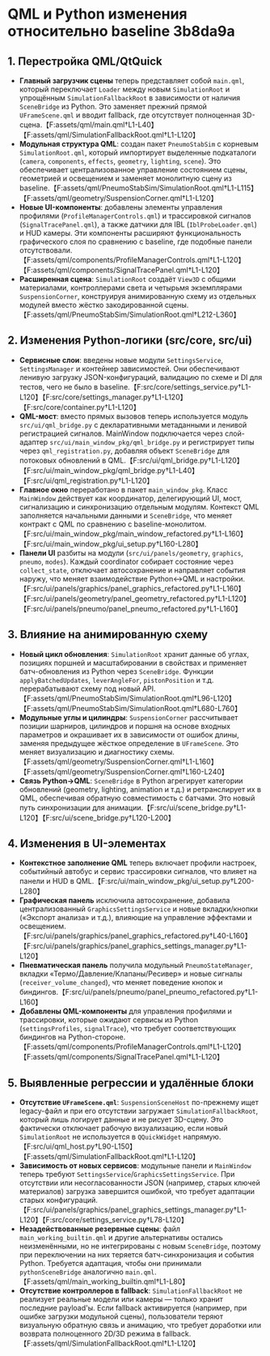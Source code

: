 # QML и Python изменения относительно baseline 3b8da9a

## 1. Перестройка QML/QtQuick
- **Главный загрузчик сцены** теперь представляет собой `main.qml`, который переключает `Loader` между новым `SimulationRoot` и упрощённым `SimulationFallbackRoot` в зависимости от наличия `SceneBridge` из Python. Это заменяет прежний прямой `UFrameScene.qml` и вводит fallback, где отсутствует полноценная 3D-сцена.【F:assets/qml/main.qml†L1-L40】【F:assets/qml/SimulationFallbackRoot.qml†L1-L120】
- **Модульная структура QML**: создан пакет `PneumoStabSim` с корневым `SimulationRoot.qml`, который импортирует выделенные подкаталоги (`camera`, `components`, `effects`, `geometry`, `lighting`, `scene`). Это обеспечивает централизованное управление состоянием сцены, геометрией и освещением и заменяет монолитную сцену из baseline.【F:assets/qml/PneumoStabSim/SimulationRoot.qml†L1-L115】【F:assets/qml/geometry/SuspensionCorner.qml†L1-L120】
- **Новые UI-компоненты**: добавлены элементы управления профилями (`ProfileManagerControls.qml`) и трассировкой сигналов (`SignalTracePanel.qml`), а также датчики для IBL (`IblProbeLoader.qml`) и HUD камеры. Эти компоненты расширяют функциональность графического слоя по сравнению с baseline, где подобные панели отсутствовали.【F:assets/qml/components/ProfileManagerControls.qml†L1-L120】【F:assets/qml/components/SignalTracePanel.qml†L1-L120】
- **Расширенная сцена**: `SimulationRoot` создаёт `View3D` с общими материалами, контроллерами света и четырьмя экземплярами `SuspensionCorner`, конструируя анимированную схему из отдельных модулей вместо жёстко закодированной сцены.【F:assets/qml/PneumoStabSim/SimulationRoot.qml†L212-L360】

## 2. Изменения Python-логики (src/core, src/ui)
- **Сервисные слои**: введены новые модули `SettingsService`, `SettingsManager` и контейнер зависимостей. Они обеспечивают ленивую загрузку JSON-конфигураций, валидацию по схеме и DI для тестов, чего не было в baseline.【F:src/core/settings_service.py†L1-L120】【F:src/core/settings_manager.py†L1-L120】【F:src/core/container.py†L1-L120】
- **QML-мост**: вместо прямых вызовов теперь используется модуль `src/ui/qml_bridge.py` с декларативными метаданными и ленивой регистрацией сигналов. MainWindow подключается через слой-адаптер `src/ui/main_window_pkg/qml_bridge.py` и регистрирует типы через `qml_registration.py`, добавляя объект `SceneBridge` для потоковых обновлений в QML.【F:src/ui/qml_bridge.py†L1-L120】【F:src/ui/main_window_pkg/qml_bridge.py†L1-L40】【F:src/ui/qml_registration.py†L1-L120】
- **Главное окно** переработано в пакет `main_window_pkg`. Класс `MainWindow` действует как координатор, делегирующий UI, мост, сигнализацию и синхронизацию отдельным модулям. Контекст QML заполняется начальными данными и `SceneBridge`, что меняет контракт с QML по сравнению с baseline-монолитом.【F:src/ui/main_window_pkg/main_window_refactored.py†L1-L160】【F:src/ui/main_window_pkg/ui_setup.py†L160-L280】
- **Панели UI** разбиты на модули (`src/ui/panels/geometry`, `graphics`, `pneumo`, `modes`). Каждый coordinator собирает состояние через `collect_state`, отключает автосохранение и направляет события наружу, что меняет взаимодействие Python↔QML и настройки.【F:src/ui/panels/graphics/panel_graphics_refactored.py†L1-L160】【F:src/ui/panels/geometry/panel_geometry_refactored.py†L1-L120】【F:src/ui/panels/pneumo/panel_pneumo_refactored.py†L1-L160】

## 3. Влияние на анимированную схему
- **Новый цикл обновления**: `SimulationRoot` хранит данные об углах, позициях поршней и масштабировании в свойствах и применяет батч-обновления из Python через `SceneBridge`. Функции `applyBatchedUpdates`, `leverAngleFor`, `pistonPosition` и т.д. перерабатывают схему под новый API.【F:assets/qml/PneumoStabSim/SimulationRoot.qml†L96-L120】【F:assets/qml/PneumoStabSim/SimulationRoot.qml†L680-L760】
- **Модульные углы и цилиндры**: `SuspensionCorner` рассчитывает позиции шарниров, цилиндров и поршня на основе входных параметров и окрашивает их в зависимости от ошибок длины, заменяя предыдущее жёсткое определение в `UFrameScene`. Это меняет визуализацию и диагностику схемы.【F:assets/qml/geometry/SuspensionCorner.qml†L1-L160】【F:assets/qml/geometry/SuspensionCorner.qml†L160-L240】
- **Связь Python→QML**: `SceneBridge` в Python агрегирует категории обновлений (geometry, lighting, animation и т.д.) и ретранслирует их в QML, обеспечивая обратную совместимость с батчами. Это новый путь синхронизации для анимации.【F:src/ui/scene_bridge.py†L1-L120】【F:src/ui/scene_bridge.py†L120-L200】

## 4. Изменения в UI-элементах
- **Контекстное заполнение QML** теперь включает профили настроек, событийный автобус и сервис трассировки сигналов, что влияет на панели и HUD в QML.【F:src/ui/main_window_pkg/ui_setup.py†L200-L280】
- **Графическая панель** исключила автосохранение, добавила централизованный `GraphicsSettingsService` и новые вкладки/кнопки («Экспорт анализа» и т.д.), влияющие на управление эффектами и освещением.【F:src/ui/panels/graphics/panel_graphics_refactored.py†L40-L160】【F:src/ui/panels/graphics/panel_graphics_settings_manager.py†L1-L120】
- **Пневматическая панель** получила модульный `PneumoStateManager`, вкладки «Термо/Давление/Клапаны/Ресивер» и новые сигналы (`receiver_volume_changed`), что меняет поведение кнопок и биндингов.【F:src/ui/panels/pneumo/panel_pneumo_refactored.py†L1-L160】
- **Добавлены QML-компоненты** для управления профилями и трассировки, которые ожидают сервисы из Python (`settingsProfiles`, `signalTrace`), что требует соответствующих биндингов на Python-стороне.【F:assets/qml/components/ProfileManagerControls.qml†L1-L120】【F:assets/qml/components/SignalTracePanel.qml†L1-L120】

## 5. Выявленные регрессии и удалённые блоки
- **Отсутствие `UFrameScene.qml`**: `SuspensionSceneHost` по-прежнему ищет legacy-файл и при его отсутствии загружает `SimulationFallbackRoot`, который лишь логирует данные и не рисует 3D-сцену. Это фактически отключает рабочую визуализацию, если новый `SimulationRoot` не используется в `QQuickWidget` напрямую.【F:src/ui/qml_host.py†L90-L150】【F:assets/qml/SimulationFallbackRoot.qml†L1-L120】
- **Зависимость от новых сервисов**: модульные панели и `MainWindow` теперь требуют `SettingsService`/`GraphicsSettingsService`. При отсутствии или несогласованности JSON (например, старых ключей материалов) загрузка завершится ошибкой, что требует адаптации старых конфигураций.【F:src/ui/panels/graphics/panel_graphics_settings_manager.py†L1-L120】【F:src/core/settings_service.py†L78-L120】
- **Незадействованные резервные сцены**: файл `main_working_builtin.qml` и другие альтернативы остались неизменёнными, но не интегрированы с новым `SceneBridge`, поэтому при переключении на них теряется батч-синхронизация и события Python. Требуется адаптация, чтобы они принимали `pythonSceneBridge` аналогично `main.qml`.【F:assets/qml/main_working_builtin.qml†L1-L80】
- **Отсутствие контроллеров в fallback**: `SimulationFallbackRoot` не реализует реальные модели или камеры — только хранит последние payload'ы. Если fallback активируется (например, при ошибке загрузки модульной сцены), пользователи теряют визуальную обратную связь и анимацию, что требует доработки или возврата полноценного 2D/3D режима в fallback.【F:assets/qml/SimulationFallbackRoot.qml†L1-L120】

